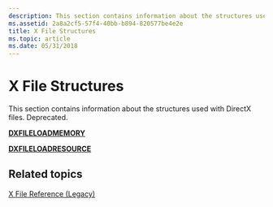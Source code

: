 ```yaml
---
description: This section contains information about the structures used with DirectX files. Deprecated.
ms.assetid: 2a8a2cf5-57f4-40bb-b894-820577be4e2e
title: X File Structures
ms.topic: article
ms.date: 05/31/2018
---
```


# X File Structures

This section contains information about the structures used with DirectX files. Deprecated.

[**DXFILELOADMEMORY**](dxfileloadmemory.md)

[**DXFILELOADRESOURCE**](dxfileloadresource.md)

## Related topics

<dl> <dt>

[X File Reference (Legacy)](dx9-graphics-reference-x-file.md)
</dt> </dl>

 

 



